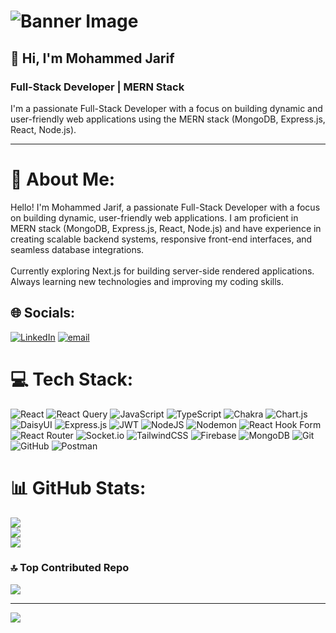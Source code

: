 #                                               ![Banner Image](https://user-images.githubusercontent.com/55389276/140866485-8fb1c876-9a8f-4d6a-98dc-08c4981eaf70.gif)

## 👋 Hi, I'm Mohammed Jarif
### Full-Stack Developer | MERN Stack 

I'm a passionate Full-Stack Developer with a focus on building dynamic and user-friendly web applications using the MERN stack (MongoDB, Express.js, React, Node.js).

---

# 💫 About Me:
Hello! I'm Mohammed Jarif, a passionate Full-Stack Developer with a focus on building dynamic, user-friendly web applications. I am proficient in MERN stack (MongoDB, Express.js, React, Node.js) and have experience in creating scalable backend systems, responsive front-end interfaces, and seamless database integrations.<br><br>Currently exploring Next.js for building server-side rendered applications.<br>Always learning new technologies and improving my coding skills.


## 🌐 Socials:
[![LinkedIn](https://img.shields.io/badge/LinkedIn-%230077B5.svg?logo=linkedin&logoColor=white)](https://linkedin.com/in/https://www.linkedin.com/in/mohammed-jarif-3aa270259) [![email](https://img.shields.io/badge/Email-D14836?logo=gmail&logoColor=white)](mailto:mohammedjarif10@gmail.com) 

# 💻 Tech Stack:
![React](https://img.shields.io/badge/react-%2320232a.svg?style=for-the-badge&logo=react&logoColor=%2361DAFB) ![React Query](https://img.shields.io/badge/-React%20Query-FF4154?style=for-the-badge&logo=react%20query&logoColor=white) ![JavaScript](https://img.shields.io/badge/javascript-%23323330.svg?style=for-the-badge&logo=javascript&logoColor=%23F7DF1E) ![TypeScript](https://img.shields.io/badge/typescript-%23007ACC.svg?style=for-the-badge&logo=typescript&logoColor=white) ![Chakra](https://img.shields.io/badge/chakra-%234ED1C5.svg?style=for-the-badge&logo=chakraui&logoColor=white) ![Chart.js](https://img.shields.io/badge/chart.js-F5788D.svg?style=for-the-badge&logo=chart.js&logoColor=white) ![DaisyUI](https://img.shields.io/badge/daisyui-5A0EF8?style=for-the-badge&logo=daisyui&logoColor=white) ![Express.js](https://img.shields.io/badge/express.js-%23404d59.svg?style=for-the-badge&logo=express&logoColor=%2361DAFB) ![JWT](https://img.shields.io/badge/JWT-black?style=for-the-badge&logo=JSON%20web%20tokens) ![NodeJS](https://img.shields.io/badge/node.js-6DA55F?style=for-the-badge&logo=node.js&logoColor=white) ![Nodemon](https://img.shields.io/badge/NODEMON-%23323330.svg?style=for-the-badge&logo=nodemon&logoColor=%BBDEAD) ![React Hook Form](https://img.shields.io/badge/React%20Hook%20Form-%23EC5990.svg?style=for-the-badge&logo=reacthookform&logoColor=white) ![React Router](https://img.shields.io/badge/React_Router-CA4245?style=for-the-badge&logo=react-router&logoColor=white) ![Socket.io](https://img.shields.io/badge/Socket.io-black?style=for-the-badge&logo=socket.io&badgeColor=010101) ![TailwindCSS](https://img.shields.io/badge/tailwindcss-%2338B2AC.svg?style=for-the-badge&logo=tailwind-css&logoColor=white) ![Firebase](https://img.shields.io/badge/firebase-a08021?style=for-the-badge&logo=firebase&logoColor=ffcd34) ![MongoDB](https://img.shields.io/badge/MongoDB-%234ea94b.svg?style=for-the-badge&logo=mongodb&logoColor=white) ![Git](https://img.shields.io/badge/git-%23F05033.svg?style=for-the-badge&logo=git&logoColor=white) ![GitHub](https://img.shields.io/badge/github-%23121011.svg?style=for-the-badge&logo=github&logoColor=white) ![Postman](https://img.shields.io/badge/Postman-FF6C37?style=for-the-badge&logo=postman&logoColor=white)
# 📊 GitHub Stats:
![](https://github-readme-stats.vercel.app/api?username=jarifMohammed&theme=dark&hide_border=false&include_all_commits=false&count_private=false)<br/>
![](https://github-readme-streak-stats.herokuapp.com/?user=jarifMohammed&theme=dark&hide_border=false)<br/>
![](https://github-readme-stats.vercel.app/api/top-langs/?username=jarifMohammed&theme=dark&hide_border=false&include_all_commits=false&count_private=false&layout=compact)

### 🔝 Top Contributed Repo
![](https://github-contributor-stats.vercel.app/api?username=jarifMohammed&limit=5&theme=dark&combine_all_yearly_contributions=true)

---
[![](https://visitcount.itsvg.in/api?id=jarifMohammed&icon=0&color=0)](https://visitcount.itsvg.in)

<!-- Proudly created with GPRM ( https://gprm.itsvg.in ) -->
